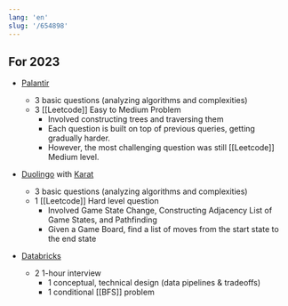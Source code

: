 ```yaml
---
lang: 'en'
slug: '/654898'
---
```


## For 2023

- [Palantir](https://www.palantir.com/)

  - 3 basic questions (analyzing algorithms and complexities)
  - 3 [[Leetcode]] Easy to Medium Problem
    - Involved constructing trees and traversing them
    - Each question is built on top of previous queries, getting gradually harder.
    - However, the most challenging question was still [[Leetcode]] Medium level.

- [Duolingo](https://www.duolingo.com/) with [Karat](https://karat.com/)

  - 3 basic questions (analyzing algorithms and complexities)
  - 1 [[Leetcode]] Hard level question
    - Involved Game State Change, Constructing Adjacency List of Game States, and Pathfinding
    - Given a Game Board, find a list of moves from the start state to the end state

- [Databricks](https://www.databricks.com/)
  - 2 1-hour interview
    - 1 conceptual, technical design (data pipelines & tradeoffs)
    - 1 conditional [[BFS]] problem
